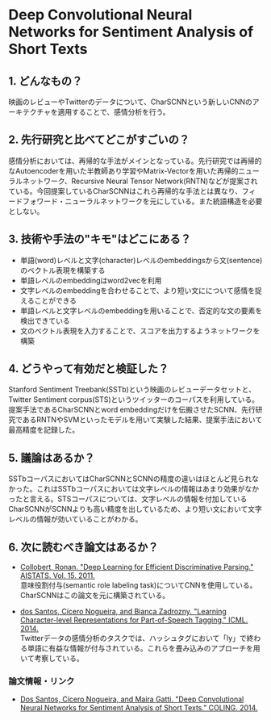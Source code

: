# Deep Convolutional Neural Networks for Sentiment Analysis of Short Texts

## 1. どんなもの？

映画のレビューやTwitterのデータについて、CharSCNNという新しいCNNのアーキテクチャを適用することで、感情分析を行う。

## 2. 先行研究と比べてどこがすごいの？

感情分析においては、再帰的な手法がメインとなっている。先行研究では再帰的なAutoencoderを用いた半教師あり学習やMatrix-Vectorを用いた再帰的ニューラルネットワーク、Recursive Neural Tensor Network(RNTN)などが提案されている。今回提案しているCharSCNNはこれら再帰的な手法とは異なり、フィードフォワード・ニューラルネットワークを元にしている。また統語構造を必要としない。 

## 3. 技術や手法の"キモ"はどこにある？

* 単語(word)レベルと文字(character)レベルのembeddingsから文(sentence)のベクトル表現を構築する
* 単語レベルのembeddingはword2vecを利用
* 文字レベルのembeddingを合わせることで、より短い文にについて感情を捉えることができる
* 単語レベルと文字レベルのembeddingを用いることで、否定的な文の要素を検出できている
* 文のベクトル表現を入力することで、スコアを出力するようネットワークを構築

## 4. どうやって有効だと検証した？

Stanford Sentiment Treebank(SSTb)という映画のレビューデータセットと、Twitter Sentiment corpus(STS)というツイッターのコーパスを利用している。提案手法であるCharSCNNとword embeddingだけを伝搬させたSCNN、先行研究であるRNTNやSVMといったモデルを用いて実験した結果、提案手法において最高精度を記録した。

## 5. 議論はあるか？

SSTbコーパスにおいてはCharSCNNとSCNNの精度の違いはほとんど見られなかった。これはSSTbコーパスにおいては文字レベルの情報はあまり効果がなかったと言える。STSコーパスについては、文字レベルの情報を付加しているCharSCNNがSCNNよりも高い精度を出しているため、より短い文において文字レベルの情報が効いていることがわかる。

## 6. 次に読むべき論文はあるか？

* [Collobert, Ronan. "Deep Learning for Efficient Discriminative Parsing." AISTATS. Vol. 15. 2011.](http://www.jmlr.org/proceedings/papers/v15/collobert11a/collobert11a.pdf)  
  意味役割付与(semantic role labeling task)についてCNNを使用している。CharSCNNはこの論文を元に構築されている。

* [dos Santos, Cícero Nogueira, and Bianca Zadrozny. "Learning Character-level Representations for Part-of-Speech Tagging." ICML. 2014.](http://www.jmlr.org/proceedings/papers/v32/santos14.pdf)  
  Twitterデータの感情分析のタスクでは、ハッシュタグにおいて「ly」で終わる単語に有益な情報が付与されている。これらを畳み込みのアプローチを用いて考察している。

### 論文情報・リンク

* [Dos Santos, Cícero Nogueira, and Maira Gatti. "Deep Convolutional Neural Networks for Sentiment Analysis of Short Texts." COLING. 2014.](https://pdfs.semanticscholar.org/b0ac/a3e7877c3c20958b0fae5cbf2dd602104859.pdf)
